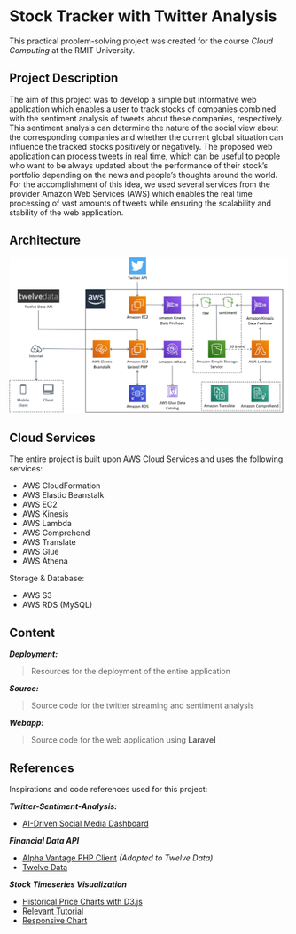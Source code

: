 # Stock Tracker with Twitter Analysis
This practical problem-solving project was created for the course *Cloud Computing* at the RMIT University.

## Project Description
The aim of this project was to develop a simple but informative web application which enables a user to track stocks of companies combined with the sentiment analysis of tweets about these companies, respectively. This sentiment analysis can determine the nature of the social view about the corresponding companies and whether the current global situation can influence the tracked stocks positively or negatively. The proposed web application can process tweets in real time, which can be useful to people who want to be always updated about the performance of their stock’s portfolio depending on the news and people’s thoughts around the world. For the accomplishment of this idea, we used several services from the provider Amazon Web Services (AWS) which enables the real time processing of vast amounts of tweets while ensuring the scalability and stability of the web application.

## Architecture
![Architecture](images/architecture.png)

## Cloud Services
The entire project is built upon AWS Cloud Services and uses the following services:

 - AWS CloudFormation
 - AWS Elastic Beanstalk
 - AWS EC2
 - AWS Kinesis
 - AWS Lambda
 - AWS Comprehend
 - AWS Translate
 - AWS Glue
 - AWS Athena
 
Storage & Database:
 - AWS S3
 - AWS RDS (MySQL)

## Content
***Deployment:***
> Resources for the deployment of the entire application

***Source:***
> Source code for the twitter streaming and sentiment analysis

***Webapp:***
> Source code for the web application using **Laravel**

## References
Inspirations and code references used for this project:

***Twitter-Sentiment-Analysis:***

- [AI-Driven Social Media Dashboard](https://github.com/amazon-archives/ai-driven-social-media-dashboard)

***Financial Data API***

- [Alpha Vantage PHP Client](https://github.com/kokspflanze/alpha-vantage-api) *(Adapted to Twelve Data)*
- [Twelve Data](https://twelvedata.com/)

***Stock Timeseries Visualization***

- [Historical Price Charts with D3.js](https://github.com/wentjun/d3-historical-prices)
- [Relevant Tutorial](https://www.freecodecamp.org/news/how-to-build-historical-price-charts-with-d3-js-72214aaf6ba3/)
- [Responsive Chart](https://brendansudol.com/writing/responsive-d3)
